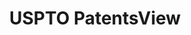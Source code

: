 ---
bigquery: https://console.cloud.google.com/bigquery?p=patents-public-data&d=patentsview&page=dataset
citation: Attribution should be given to PatentsView for use, distribution, or derivative
  works.
code: https://github.com/CSSIP-AIR/PatentsView-Code-Snippets/
contributors: USPTO
cost: None
description: 'PatentsView includes US patent data including raw data (summaries, applications,
  pregrant applications), disambugations of inventors and assignees, and inventor
  gender estimates.  Also foreign priority data, # of figures and sheets, and government
  interest statements.'
documentation: https://patentsview.org/query/builder-faqs
last_edit: 04/07/2022, 15:56:51
location: https://patentsview.org/
maintained_by: USPTO
record_creation_timestamp: 12/2/2020 17:20:46
schema_fields:
- variety
- num_figures
- subgroup_id
- longitude
- field_id
- country
- disamb_inventor_id_20170307
- kind
- applicant_type
- latlong
- text
- subsection_id
- state_fips
- disamb_assignee_id_20200929
- disamb_inventor_id_20180528
- level_two
- section
- citation_id
- relkind
- disamb_inventor_id_20171003
- lapse_of_patent
- number
- disamb_inventor_id_20190312
- num_sheets
- latitude
- contract_award_number
- uuid
- disamb_assignee_id_20191231
- term_disclaimer
- category
- subcategory_id
- group_id
- ipc_version_indicator
- rel_id
- _371_date
- disamb_assignee_id_20191008
- dependent
- subclass_id
- f102_date
- disamb_inventor_id_20170808
- term_extension
- disamb_inventor_id_20200630
- application_id
- term_grant
- filename
- patent_id
- exemplary
- disamb_inventor_id_20200331
- deceased
- name_last
- disamb_assignee_id_20190312
- series_code
- organization_id
- action_date
- publication_number
- disamb_assignee_id_20200331
- rule_47
- sector_title
- title
- male_flag
- id
- subclass
- disclaimer_date
- assignee_id
- group
- date
- disamb_inventor_id_20181127
- ipc_class
- classification_status
- male
- organization
- doc_type
- disamb_inventor_id_20201229
- field_title
- doctype
- lname
- inventor_id
- latin_name
- fname
- disamb_assignee_id_20181127
- category_id
- type
- country_transformed
- classification_value
- location_id
- mainclass_id
- name
- status
- reldocno
- subgroup
- city
- num
- classification_level
- disamb_inventor_id_20171226
- withdrawn
- county
- f371_date
- attribution_status
- num_claims
- symbol_position
- main_group
- disamb_assignee_id_20190820
- gi_statement
- name_first
- rawassignee_id
- length
- level_three
- lawyer_id
- rawlocation_id
- role
- designation
- level_one
- abstract
- disamb_inventor_id_20191008
- state
- classification_data_source
- disamb_inventor_id_20191231
- sequence
- section_id
- county_fips
- disamb_assignee_id_20200630
- rawinventor_id
- disamb_inventor_id_20200929
- disamb_inventor_id_20190820
- _102_date
shortname: patentsview
tags:
- disambiguation
- United States
- gender
terms_of_use: Creative Commons Attribution 4.0 International License.
timeframe: 1963-1999
title: USPTO PatentsView
uuid: cf1780b1-e265-4e49-8d1d-83b9cfe0fd9a
---